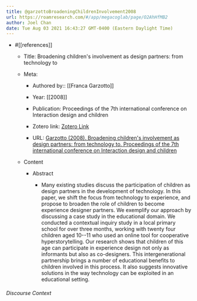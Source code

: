 ```yaml
---
title: @garzottoBroadeningChildrenInvolvement2008
url: https://roamresearch.com/#/app/megacoglab/page/O2AhHfMB2
author: Joel Chan
date: Tue Aug 03 2021 16:43:27 GMT-0400 (Eastern Daylight Time)
---
```


- #[[references]]

    - Title: Broadening children's involvement as design partners: from technology to

    - Meta:

        - Authored by:: [[Franca Garzotto]]

        - Year: [[2008]]

        - Publication: Proceedings of the 7th international conference on Interaction design and children

        - Zotero link: [Zotero Link](zotero://select/items/7_5V4NSIIZ)

        - URL: [Garzotto (2008). Broadening children's involvement as design partners: from technology to. Proceedings of the 7th international conference on Interaction design and children](https://doi.org/10.1145/1463689.1463755)

    - Content

        - Abstract

            - Many existing studies discuss the participation of children as design partners in the development of technology. In this paper, we shift the focus from technology to experience, and propose to broaden the role of children to become experience designer partners. We exemplify our approach by discussing a case study in the educational domain. We conducted a contextual inquiry study in a local primary school for over three months, working with twenty four children aged 10--11 who used an online tool for cooperative hyperstorytelling. Our research shows that children of this age can participate in experience design not only as informants but also as co-designers. This intergenerational partnership brings a number of educational benefits to children involved in this process. It also suggests innovative solutions in the way technology can be exploited in an educational setting.

###### Discourse Context


